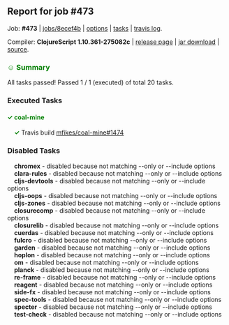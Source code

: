 ## Report for job #473

Job: **#473** | [jobs/8ecef4b](https://github.com/cljs-oss/canary/commit/8ecef4b1c15378bc17d1493f9c836d3a0954a538) | [options](options.edn) | [tasks](tasks.edn) | [travis log](https://travis-ci.org/cljs-oss/canary/builds/401207060).

Compiler: **ClojureScript 1.10.361-275082c** | [release page](https://github.com/cljs-oss/canary/releases/tag/r1.10.361-275082c) | [jar download](https://github.com/cljs-oss/canary/releases/download/r1.10.361-275082c/clojurescript-1.10.361-275082c.jar) | [source](https://github.com/frenchy64/clojurescript/commit/275082cc115e1bb66fd1851503f5dd676f1f2607).

### <b style='color:green'>☺ Summary</b>

All tasks passed! Passed 1 / 1 (executed) of total 20 tasks.

### Executed Tasks

#### <b style='color:green'>&#x2713; coal-mine</b>
&nbsp;&nbsp;&nbsp;&nbsp;<b style='color:green'>&#x2713;</b> Travis build [mfikes/coal-mine#1474](https://travis-ci.org/mfikes/coal-mine/builds/401207906)<br>

### Disabled Tasks

&nbsp;&nbsp;&nbsp;&nbsp;**chromex** - disabled because not matching --only or --include options<br>
&nbsp;&nbsp;&nbsp;&nbsp;**clara-rules** - disabled because not matching --only or --include options<br>
&nbsp;&nbsp;&nbsp;&nbsp;**cljs-devtools** - disabled because not matching --only or --include options<br>
&nbsp;&nbsp;&nbsp;&nbsp;**cljs-oops** - disabled because not matching --only or --include options<br>
&nbsp;&nbsp;&nbsp;&nbsp;**cljs-zones** - disabled because not matching --only or --include options<br>
&nbsp;&nbsp;&nbsp;&nbsp;**closurecomp** - disabled because not matching --only or --include options<br>
&nbsp;&nbsp;&nbsp;&nbsp;**closurelib** - disabled because not matching --only or --include options<br>
&nbsp;&nbsp;&nbsp;&nbsp;**cuerdas** - disabled because not matching --only or --include options<br>
&nbsp;&nbsp;&nbsp;&nbsp;**fulcro** - disabled because not matching --only or --include options<br>
&nbsp;&nbsp;&nbsp;&nbsp;**garden** - disabled because not matching --only or --include options<br>
&nbsp;&nbsp;&nbsp;&nbsp;**hoplon** - disabled because not matching --only or --include options<br>
&nbsp;&nbsp;&nbsp;&nbsp;**om** - disabled because not matching --only or --include options<br>
&nbsp;&nbsp;&nbsp;&nbsp;**planck** - disabled because not matching --only or --include options<br>
&nbsp;&nbsp;&nbsp;&nbsp;**re-frame** - disabled because not matching --only or --include options<br>
&nbsp;&nbsp;&nbsp;&nbsp;**reagent** - disabled because not matching --only or --include options<br>
&nbsp;&nbsp;&nbsp;&nbsp;**side-fx** - disabled because not matching --only or --include options<br>
&nbsp;&nbsp;&nbsp;&nbsp;**spec-tools** - disabled because not matching --only or --include options<br>
&nbsp;&nbsp;&nbsp;&nbsp;**specter** - disabled because not matching --only or --include options<br>
&nbsp;&nbsp;&nbsp;&nbsp;**test-check** - disabled because not matching --only or --include options<br>